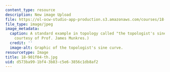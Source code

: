 ```yaml
---
content_type: resource
description: New image Upload
file: https://ol-ocw-studio-app-production.s3.amazonaws.com/courses/18-901-introduction-to-topology-fall-2004/d573ba991bf43b83c5e63856c1db8af2_18-901f04-th.jpg
file_type: image/jpeg
image_metadata:
  caption: A standard example in topology called "the topologist's sine curve." (Image
    courtesy of Prof. James Munkres.)
  credit: ''
  image-alt: Graphic of the topologist's sine curve.
resourcetype: Image
title: 18-901f04-th.jpg
uid: d573ba99-1bf4-3b83-c5e6-3856c1db8af2
---
```

